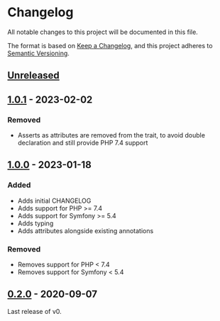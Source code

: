 # Changelog

All notable changes to this project will be documented in this file.

The format is based on [Keep a Changelog](https://keepachangelog.com/en/1.0.0/),
and this project adheres to [Semantic Versioning](https://semver.org/spec/v2.0.0.html).

## [Unreleased]

## [1.0.1] - 2023-02-02

### Removed

- Asserts as attributes are removed from the trait, to avoid double declaration and still
  provide PHP 7.4 support

## [1.0.0] - 2023-01-18

### Added

- Adds initial CHANGELOG
- Adds support for PHP >= 7.4
- Adds support for Symfony >= 5.4
- Adds typing
- Adds attributes alongside existing annotations

### Removed

- Removes support for PHP < 7.4
- Removes support for Symfony < 5.4

## [0.2.0] - 2020-09-07

Last release of v0.

[Unreleased]: https://github.com/umanit/content-publication-bundle/compare/1.0.1...HEAD

[1.0.1]: https://github.com/umanit/content-publication-bundle/compare/1.0.0...1.0.1

[1.0.0]: https://github.com/umanit/content-publication-bundle/compare/0.2...1.0.0

[0.2.0]: https://github.com/umanit/content-publication-bundle/releases/tag/0.2
